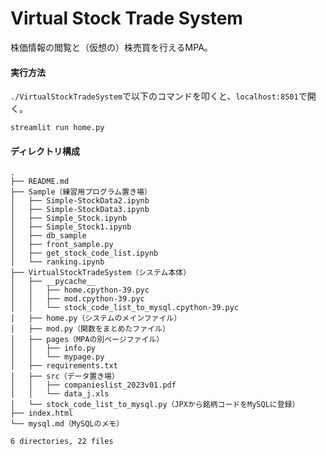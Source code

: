# Virtual Stock Trade System

株価情報の閲覧と（仮想の）株売買を行えるMPA。

#### 実行方法
`./VirtualStockTradeSystem`で以下のコマンドを叩くと、`localhost:8501`で開く。
```
streamlit run home.py
```

#### ディレクトリ構成
```
.
├── README.md
├── Sample（練習用プログラム置き場）
│   ├── Simple-StockData2.ipynb
│   ├── Simple-StockData3.ipynb
│   ├── Simple_Stock.ipynb
│   ├── Simple_Stock1.ipynb
│   ├── db_sample
│   ├── front_sample.py
│   ├── get_stock_code_list.ipynb
│   └── ranking.ipynb
├── VirtualStockTradeSystem（システム本体）
│   ├── __pycache__
│   │   ├── home.cpython-39.pyc
│   │   ├── mod.cpython-39.pyc
│   │   └── stock_code_list_to_mysql.cpython-39.pyc
│   ├── home.py（システムのメインファイル）
│   ├── mod.py（関数をまとめたファイル）
│   ├── pages（MPAの別ページファイル）
│   │   ├── info.py
│   │   └── mypage.py
│   ├── requirements.txt
│   ├── src（データ置き場）
│   │   ├── companieslist_2023v01.pdf
│   │   └── data_j.xls
│   └── stock_code_list_to_mysql.py（JPXから銘柄コードをMySQLに登録）
├── index.html
└── mysql.md（MySQLのメモ）

6 directories, 22 files
```

